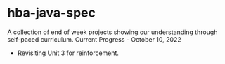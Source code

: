 ﻿# hba-java-spec
A collection of end of week projects showing our understanding through self-paced curriculum.
Current Progress - October 10, 2022
- Revisiting Unit 3 for reinforcement.
